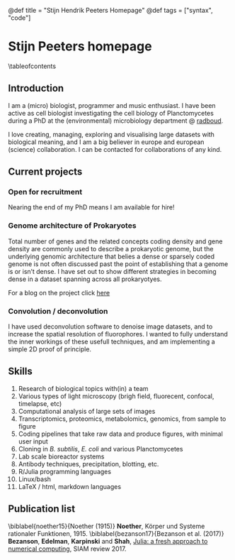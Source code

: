 @def title = "Stijn Hendrik Peeters Homepage"
@def tags = ["syntax", "code"]

# Stijn Peeters homepage

\tableofcontents <!-- you can use \toc as well -->

## Introduction

I am a (micro) biologist, programmer and music enthusiast. I have been active as cell biologist investigating the cell biology of Planctomycetes during a PhD at the (environmental) microbiology department \@ [radboud](https://www.ru.nl/microbiology/). 

I love creating, managing, exploring and visualising large datasets with biological meaning, and I am a big believer in europe and european (science) collaboration. I can be contacted for collaborations of any kind. 

## Current projects

### Open for recruitment

Nearing the end of my PhD means I am available for hire!

### Genome architecture of Prokaryotes

Total number of genes and the related concepts coding density and gene density are commonly used to describe a prokaryotic genome, but the underlying genomic architecture that belies a dense or sparsely coded genome is not often discussed past the point of establishing that a genome is or isn’t dense. I have set out to show different strategies in becoming dense in a dataset spanning across all prokaryotyes.

For a blog on the project click [here](/menu1/)

### Convolution / deconvolution

I have used deconvolution software to denoise image datasets, and to increase the spatial resolution of fluorophores. I wanted to fully understand the inner workings of these usefull techniques, and am implementing a simple 2D proof of principle. 

## Skills

1. Research of biological topics with(in) a team
1. Various types of light microscopy (brigh field, fluorecent, confocal, timelapse, etc)
1. Computational analysis of large sets of images
1. Transcriptomics, proteomics, metabolomics, genomics, from sample to figure
1. Coding pipelines that take raw data and produce figures, with minimal user input
1. Cloning in *B. subtilis*, *E. coli* and various Planctomycetes
1. Lab scale bioreactor systems
1. Antibody techniques, precipitation, blotting, etc.
1. R/Julia programming languages
1. Linux/bash
1. LaTeX / html, markdown languages

## Publication list




\biblabel{noether15}{Noether (1915)} **Noether**,  Körper und Systeme rationaler Funktionen, 1915.
\biblabel{bezanson17}{Bezanson et al. (2017)} **Bezanson**, **Edelman**, **Karpinski** and **Shah**, [Julia: a fresh approach to numerical computing](https://julialang.org/research/julia-fresh-approach-BEKS.pdf), SIAM review 2017.